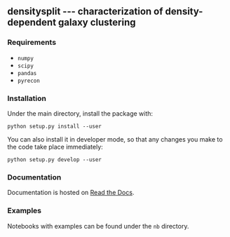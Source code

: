 ## densitysplit --- characterization of density-dependent galaxy clustering

### Requirements

  - `numpy`
  - `scipy`
  - `pandas`
  - `pyrecon`

### Installation

Under the main directory, install the package with:
```
python setup.py install --user
```
You can also install it in developer mode, so that any changes you make to the code take place immediately:
```
python setup.py develop --user
```

### Documentation

Documentation is hosted on [Read the Docs](https://densitysplit.readthedocs.io/).

### Examples

Notebooks with examples can be found under the `nb` directory.
